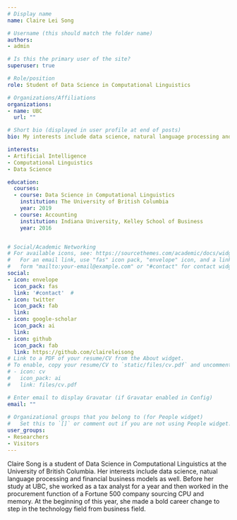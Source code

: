 ```yaml
---
# Display name
name: Claire Lei Song

# Username (this should match the folder name)
authors:
- admin

# Is this the primary user of the site?
superuser: true

# Role/position
role: Student of Data Science in Computational Linguistics

# Organizations/Affiliations
organizations:
- name: UBC
  url: ""

# Short bio (displayed in user profile at end of posts)
bio: My interests include data science, natural language processing and financial business models as well.

interests:
- Artificial Intelligence
- Computational Linguistics
- Data Science

education:
  courses:
  - course: Data Science in Computational Linguistics
    institution: The University of British Columbia
    year: 2019
  - course: Accounting
    institution: Indiana University, Kelley School of Business
    year: 2016


# Social/Academic Networking
# For available icons, see: https://sourcethemes.com/academic/docs/widgets/#icons
#   For an email link, use "fas" icon pack, "envelope" icon, and a link in the
#   form "mailto:your-email@example.com" or "#contact" for contact widget.
social:
- icon: envelope
  icon_pack: fas
  link: '#contact'  # 
- icon: twitter
  icon_pack: fab
  link: 
- icon: google-scholar
  icon_pack: ai
  link: 
- icon: github
  icon_pack: fab
  link: https://github.com/claireleisong
# Link to a PDF of your resume/CV from the About widget.
# To enable, copy your resume/CV to `static/files/cv.pdf` and uncomment the lines below.  
# - icon: cv
#   icon_pack: ai
#   link: files/cv.pdf

# Enter email to display Gravatar (if Gravatar enabled in Config)
email: ""
  
# Organizational groups that you belong to (for People widget)
#   Set this to `[]` or comment out if you are not using People widget.  
user_groups:
- Researchers
- Visitors
---
```


Claire Song is a student of Data Science in Computational Linguistics at the University of British Columbia. Her interests include data science, natual language processing and financial business models as well. Before her study at UBC, she worked as a tax analyst for a year and then worked in the procurement function of a Fortune 500 company sourcing CPU and memory. At the beginning of this year, she made a bold career change to step in the technology field from business field.

